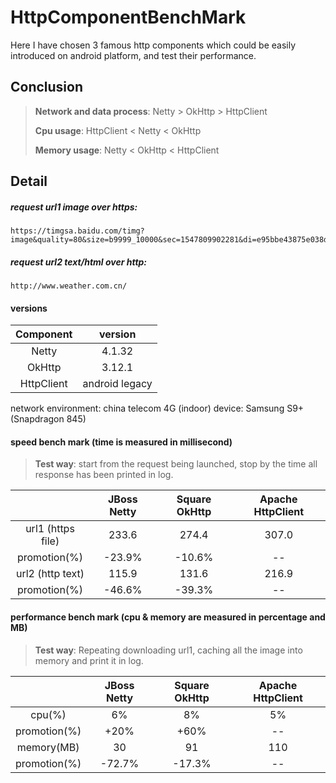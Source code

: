 # HttpComponentBenchMark
Here I have chosen 3 famous http components which could be easily introduced on android platform, and test their performance.

## Conclusion

> **Network and data process**: Netty > OkHttp > HttpClient
>
> **Cpu usage**: HttpClient < Netty < OkHttp
>
> **Memory usage**: Netty < OkHttp < HttpClient

## Detail

##### request url1 image over https:
```
https://timgsa.baidu.com/timg?image&quality=80&size=b9999_10000&sec=1547809902281&di=e95bbe43875e038df0176f992ccd3e25&imgtype=0&src=http%3A%2F%2Fvpic.video.qq.com%2F39649808%2Fk0165g5o94a_ori_3.jpg
```

##### request url2 text/html over http:
```
http://www.weather.com.cn/
```

#### versions

|Component|version|
|:-:|:-:|
|Netty|4.1.32|
|OkHttp|3.12.1|
|HttpClient|android legacy|

network environment: china telecom 4G (indoor)
device: Samsung S9+ (Snapdragon 845)

#### speed bench mark (time is measured in millisecond)

> **Test way**: start from the request being launched, stop by the time all response has been printed in log.

||JBoss Netty|Square OkHttp|Apache HttpClient|
|:--:|:--:|:--:|:--:|
|url1 (https file)|233.6|274.4|307.0|
|promotion(%)|-23.9%|-10.6%|--|
|url2 (http text)|115.9|131.6|216.9|
|promotion(%)|-46.6%|-39.3%|--|

#### performance bench mark (cpu & memory are measured in percentage and MB)

> **Test way**: Repeating downloading url1, caching all the image into memory and print it in log.
>
||JBoss Netty|Square OkHttp|Apache HttpClient|
|:--:|:--:|:--:|:--:|
|cpu(%)|6%|8%|5%|
|promotion(%)|+20%|+60%|--|
|memory(MB)|30|91|110|
|promotion(%)|-72.7%|-17.3%|--|

